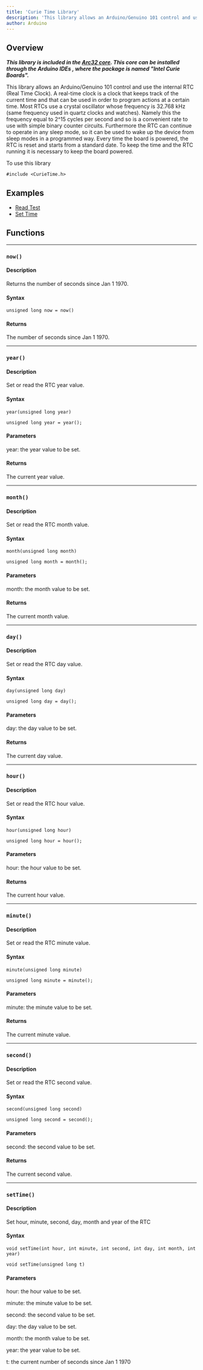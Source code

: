```yaml
---
title: 'Curie Time Library'
description: 'This library allows an Arduino/Genuino 101 control and use the internal RTC (Real Time Clock).'
author: Arduino
---
```


## Overview

***This library is included in the [Arc32 core](https://github.com/arduino/ArduinoCore-arc32/tree/master/libraries). This core can be installed through the Arduino IDEs , where the package is named "Intel Curie Boards".***

This library allows an Arduino/Genuino 101 control and use the internal RTC (Real Time Clock). A real-time clock is a clock that keeps track of the current time and that can be used in order to program actions at a certain time. Most RTCs use a crystal oscillator whose frequency is 32.768 kHz (same frequency used in quartz clocks and watches). Namely this the frequency equal to 2^15 cycles per second and so is a convenient rate to use with simple binary counter circuits. Furthermore the RTC can continue to operate in any sleep mode, so it can be used to wake up the device from sleep modes in a programmed way. Every time the board is powered, the RTC is reset and starts from a standard date. To keep the time and the RTC running it is necessary to keep the board powered.

To use this library
```
#include <CurieTime.h>
```
## Examples
- [Read Test](https://www.arduino.cc/en/Tutorial/ReadTest)
- [Set Time](https://www.arduino.cc/en/Tutorial/SetTime)

## Functions

---

### `now()`
#### Description
Returns the number of seconds since Jan 1 1970.

#### Syntax
```
unsigned long now = now()
```
#### Returns
The number of seconds since Jan 1 1970.

---

### `year()`
#### Description
Set or read the RTC year value.

#### Syntax
```
year(unsigned long year)

unsigned long year = year();
```
#### Parameters
year: the year value to be set.

#### Returns
The current year value.

---

### `month()`
#### Description
Set or read the RTC month value.

#### Syntax
```
month(unsigned long month)

unsigned long month = month();
```
#### Parameters
month: the month value to be set.

#### Returns
The current month value.

---

### `day()`
#### Description
Set or read the RTC day value.

#### Syntax
```
day(unsigned long day)

unsigned long day = day();
```
#### Parameters
day: the day value to be set.

#### Returns
The current day value.

---

### `hour()`
#### Description
Set or read the RTC hour value.

#### Syntax
```
hour(unsigned long hour)

unsigned long hour = hour();
```
#### Parameters
hour: the hour value to be set.

#### Returns
The current hour value.

---

### `minute()`
#### Description
Set or read the RTC minute value.

#### Syntax
```
minute(unsigned long minute)

unsigned long minute = minute();
```
#### Parameters
minute: the minute value to be set.

#### Returns
The current minute value.

---

### `second()`
#### Description
Set or read the RTC second value.

#### Syntax
```
second(unsigned long second)

unsigned long second = second();
```
#### Parameters
second: the second value to be set.

#### Returns
The current second value.

---

### `setTime()`
#### Description
Set hour, minute, second, day, month and year of the RTC

#### Syntax
```
void setTime(int hour, int minute, int second, int day, int month, int year)

void setTime(unsigned long t)
```
#### Parameters
hour: the hour value to be set.

minute: the minute value to be set.

second: the second value to be set.

day: the day value to be set.

month: the month value to be set.

year: the year value to be set.

t: the current number of seconds since Jan 1 1970
